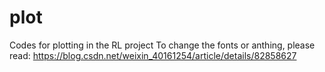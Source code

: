 # plot
Codes for plotting in the RL project
To change the fonts or anthing, please read:
https://blog.csdn.net/weixin_40161254/article/details/82858627
